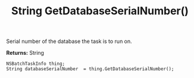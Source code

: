 ﻿---
uid: crmscript_ref_NSBatchTaskInfo_GetDatabaseSerialNumber
title: String GetDatabaseSerialNumber()
intellisense: NSBatchTaskInfo.GetDatabaseSerialNumber
keywords: NSBatchTaskInfo, GetDatabaseSerialNumber
so.topic: reference
---

Serial number of the database the task is to run on.

**Returns:** String


```crmscript
NSBatchTaskInfo thing;
String databaseSerialNumber  = thing.GetDatabaseSerialNumber();
```


